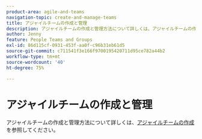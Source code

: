 ```yaml
---
product-area: agile-and-teams
navigation-topic: create-and-manage-teams
title: アジャイルチームの作成と管理
description: アジャイルチームの作成と管理方法について詳しくは、アジャイルチームの作成を参照してください。
author: Jenny
feature: People Teams and Groups
exl-id: 86d115cf-0931-453f-aa0f-c96b31eb61d5
source-git-commit: c711541f3e166f9700195420711d95ce782a44b2
workflow-type: tm+mt
source-wordcount: '40'
ht-degree: 75%

---
```


# アジャイルチームの作成と管理

アジャイルチームの作成と管理方法について詳しくは、[アジャイルチームの作成](../../agile/get-started-with-agile-in-workfront/create-an-agile-team.md)を参照してください。
